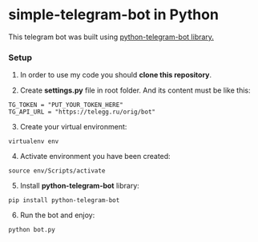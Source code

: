 # simple-telegram-bot in Python

This telegram bot was built using [python-telegram-bot library.](https://python-telegram-bot.org/)

### Setup
1. In order to use my code you should **clone this repository**. 

2. Create __settings.py__ file in root folder. And its content must be like this:

```
TG_TOKEN = "PUT_YOUR_TOKEN_HERE"
TG_API_URL = "https://telegg.ru/orig/bot"
```
3. Create your virtual environment: 

```
virtualenv env
```

4. Activate environment you have been created: 

```
source env/Scripts/activate
```

5. Install **python-telegram-bot** library:

```
pip install python-telegram-bot
```

6. Run the bot and enjoy: 

```
python bot.py
```
